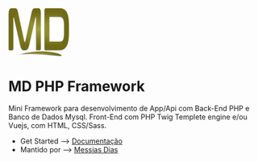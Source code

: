 
<img src="assets/public/img/default/md-logo2.png" width="120" />

# MD PHP Framework
Mini Framework para desenvolvimento de App/Api com Back-End PHP e Banco de Dados Mysql. 
Front-End com PHP Twig Templete engine e/ou Vuejs, com HTML, CSS/Sass.

* Get Started --> [Documentação](https://messiasdias.github.io/php-framework/)
* Mantido por --> [Messias Dias](https://github.com/messiasdias)


